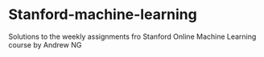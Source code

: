 # Stanford-machine-learning
Solutions to the weekly assignments fro Stanford Online Machine Learning course by Andrew NG

